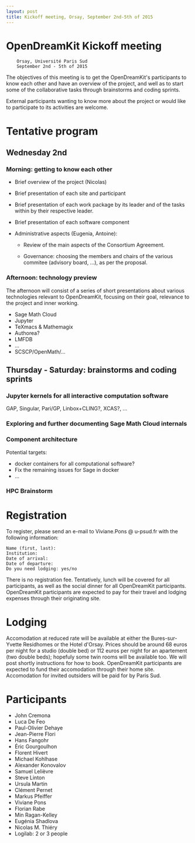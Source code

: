 ```yaml
---
layout: post
title: Kickoff meeting, Orsay, September 2nd-5th of 2015
---
```


OpenDreamKit Kickoff meeting
============================

        Orsay, Université Paris Sud
        September 2nd - 5th of 2015

The objectives of this meeting is to get the OpenDreamKit's
participants to know each other and have an overview of the project,
and well as to start some of the collaborative tasks through
brainstorms and coding sprints.

External participants wanting to know more about the project or would
like to participate to its activities are welcome.

# Tentative program

## Wednesday 2nd

### Morning: getting to know each other

- Brief overview of the project (Nicolas)

- Brief presentation of each site and participant

- Brief presentation of each work package by its leader and of the
  tasks within by their respective leader.

- Brief presentation of each software component

- Administrative aspects (Eugenia, Antoine):

  - Review of the main aspects of the Consortium Agreement.

  - Governance: choosing the members and chairs of the various
    commitee (advisory board, ...), as per the proposal.

### Afternoon: technology preview

The afternoon will consist of a series of short presentations about
various technologies relevant to OpenDreamKit, focusing on their goal,
relevance to the project and inner working.

- Sage Math Cloud
- Jupyter
- TeXmacs & Mathemagix
- Authorea?
- LMFDB
- ...
- SCSCP/OpenMath/...

## Thursday - Saturday: brainstorms and coding sprints

### Jupyter kernels for all interactive computation software

GAP, Singular, Pari/GP, Linbox+CLING?, XCAS?, ...

### Exploring and further documenting Sage Math Cloud internals

### Component architecture

Potential targets:
- docker containers for all computational software?
- Fix the remaining issues for Sage in docker
- ...

### HPC Brainstorm

# Registration

To register, please send an e-mail to Viviane.Pons @ u-psud.fr with
the following information:

    Name (first, last):
    Institution:
    Date of arrival:
    Date of departure:
    Do you need lodging: yes/no

There is no registration fee. Tentatively, lunch will be covered for
all participants, as well as the social dinner for all OpenDreamKit
participants. OpenDreamKit participants are expected to pay for their
travel and lodging expenses through their originating site.

# Lodging

Accomodation at reduced rate will be available at either the
Bures-sur-Yvette Residhomes or the Hotel d'Orsay. Prices should be
around 68 euros per night for a studio (double bed) or 112 euros per
night for an apartement (two double beds); hopefuly some twin rooms
will be available too. We will post shortly instructions for how to
book. OpenDreamKit participants are expected to fund their
accomodation through their home site. Accomodation for invited
outsiders will be paid for by Paris Sud.

# Participants

<!-- add institution !-->

- John Cremona
- Luca De Feo
- Paul-Olivier Dehaye
- Jean-Pierre Flori
- Hans Fangohr
- Éric Gourgoulhon
- Florent Hivert
- Michael Kohlhase
- Alexander Konovalov
- Samuel Lelièvre
- Steve Linton
- Ursula Martin
- Clément Pernet
- Markus Pfeiffer
- Viviane Pons
- Florian Rabe
- Min Ragan-Kelley
- Eugénia Shadlova
- Nicolas M. Thiéry
- Logilab: 2 or 3 people
